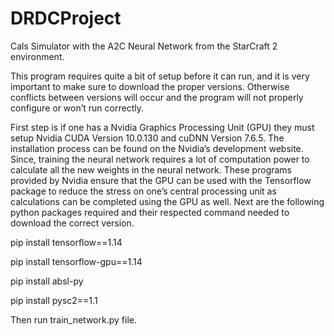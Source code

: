 # DRDCProject
Cals Simulator with the A2C Neural Network from the StarCraft 2 environment.

This program requires quite a bit of setup before it can run, and it is very important to make sure 
to download the proper versions. Otherwise conflicts between versions will occur and the 
program will not properly configure or won’t run correctly.

First step is if one has a Nvidia Graphics Processing Unit (GPU) they must setup Nvidia CUDA 
Version 10.0.130 and cuDNN Version 7.6.5. The installation process can be found on the 
Nvidia’s development website. Since, training the neural network requires a lot of computation 
power to calculate all the new weights in the neural network. These programs provided by 
Nvidia ensure that the GPU can be used with the Tensorflow package to reduce the stress on 
one’s central processing unit as calculations can be completed using the GPU as well.
Next are the following python packages required and their respected command needed to 
download the correct version.

pip install tensorflow==1.14

pip install tensorflow-gpu==1.14

pip install absl-py

pip install pysc2==1.1

Then run train_network.py file.

